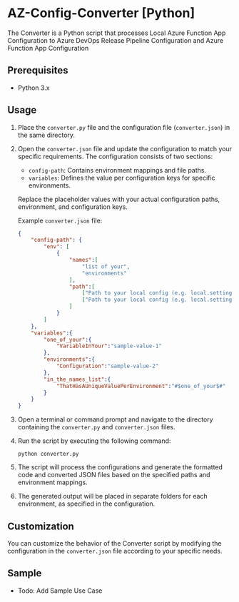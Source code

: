# AZ-Config-Converter [Python]
The Converter is a Python script that processes Local Azure Function App Configuration to Azure DevOps Release Pipeline Configuration and Azure Function App Configuration

## Prerequisites
- Python 3.x

## Usage
1. Place the `converter.py` file and the configuration file (`converter.json`) in the same directory.

2. Open the `converter.json` file and update the configuration to match your specific requirements. The configuration consists of two sections:
   - `config-path`: Contains environment mappings and file paths.
   - `variables`: Defines the value per configuration keys for specific environments.

   Replace the placeholder values with your actual configuration paths, environment, and configuration keys.

   Example `converter.json` file:
   ```json
   {
       "config-path": {
           "env": [
               {
                   "names":[
                       "list of your",
                       "environments"
                   ],
                   "path":[
                       ["Path to your local config (e.g. local.settings.json)", "File name that it will use upon generation"],
                       ["Path to your local config (e.g. local.settings.json)", "e.g. FunctionApp1"]
                   ]
               }
           ]
       },
       "variables":{
           "one_of_your":{
               "VariableInYour":"sample-value-1"
           },
           "environments":{
               "Configuration":"sample-value-2"
           },
           "in_the_names_list":{
               "ThatHasAUniqueValuePerEnvironment":"#$one_of_your$#"
           }
       }
   }
   ```

3. Open a terminal or command prompt and navigate to the directory containing the `converter.py` and `converter.json` files.

4. Run the script by executing the following command:
   ```
   python converter.py
   ```

5. The script will process the configurations and generate the formatted code and converted JSON files based on the specified paths and environment mappings.

6. The generated output will be placed in separate folders for each environment, as specified in the configuration.

## Customization
You can customize the behavior of the Converter script by modifying the configuration in the `converter.json` file according to your specific needs.

## Sample
- Todo: Add Sample Use Case